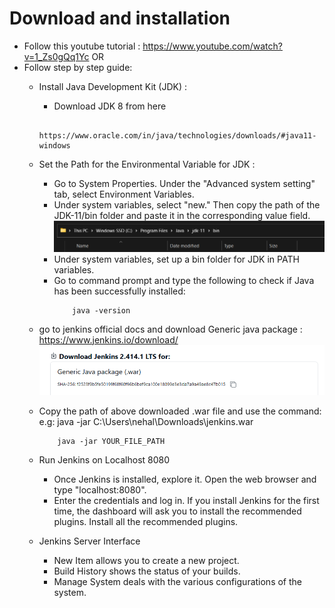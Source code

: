 # Download and installation
- Follow this youtube tutorial : https://www.youtube.com/watch?v=1_Zs0gQq1Yc
    OR 
- Follow step by step guide:
    - Install Java Development Kit (JDK) : 
        - Download JDK 8 from here 
        ``` 
            https://www.oracle.com/in/java/technologies/downloads/#java11-windows
        ```
        
    -  Set the Path for the Environmental Variable for JDK :
        - Go to System Properties. Under the "Advanced system setting" tab, select Environment Variables.
        - Under system variables, select "new." Then copy the path of the JDK-11/bin folder and paste it in the corresponding value field. 
            ![Alt text](image-3.png)
        - Under system variables, set up a bin folder for JDK in PATH variables. 
        - Go to command prompt and type the following to check if Java has been successfully installed:
            ```
                java -version
            ```
    - go to jenkins official docs and download Generic java package : https://www.jenkins.io/download/
        ![Alt text](image.png)

    - Copy the path of above downloaded .war file and use the command: 
        e.g: java -jar C:\Users\nehal\Downloads\jenkins.war
        ```
            java -jar YOUR_FILE_PATH
        ```

    - Run Jenkins on Localhost 8080
        - Once Jenkins is installed, explore it. Open the web browser and type "localhost:8080". 
        - Enter the credentials and log in. If you install Jenkins for the first time, the dashboard will ask you to install the recommended plugins. Install all the recommended plugins.

    - Jenkins Server Interface
        - New Item allows you to create a new project.
        - Build History shows the status of your builds.
        - Manage System deals with the various configurations of the system.

